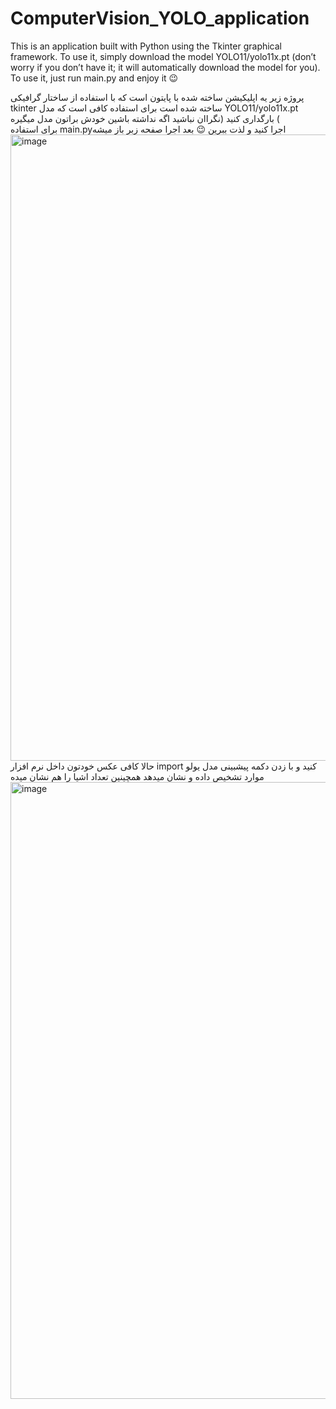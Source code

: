 # ComputerVision_YOLO_application
This is an application built with Python using the Tkinter graphical framework. To use it, simply download the model YOLO11/yolo11x.pt (don’t worry if you don’t have it; it will automatically download the model for you).
To use it, just run main.py and enjoy it 😉

پروژه زیر یه اپلیکیشن ساخته شده با پایتون است که با استفاده از ساختار گرافیکی tkinter ساخته شده است برای استفاده کافی است که مدل YOLO11/yolo11x.pt بارگداری کنید (نگراان نباشید اگه نداشته باشین خودش براتون مدل میگیره (  
برای استفاده main.pyاجرا کنید و لذت ببرین 😉
بعد اجرا صفحه زبر باز میشه 
<img width="1287" height="1002" alt="image" src="https://github.com/user-attachments/assets/6fc0d595-4fbe-4955-839a-de648fe2838f" />
حالا کافی عکس خودتون داخل نرم افزار import کنید و با زدن دکمه پیشبینی مدل یولو موارد تشخیص داده و نشان میدهد همچینین تعداد اشیا را هم نشان میده
<img width="1275" height="987" alt="image" src="https://github.com/user-attachments/assets/bbae88d7-031a-4111-b94e-7c8010f68354" />
